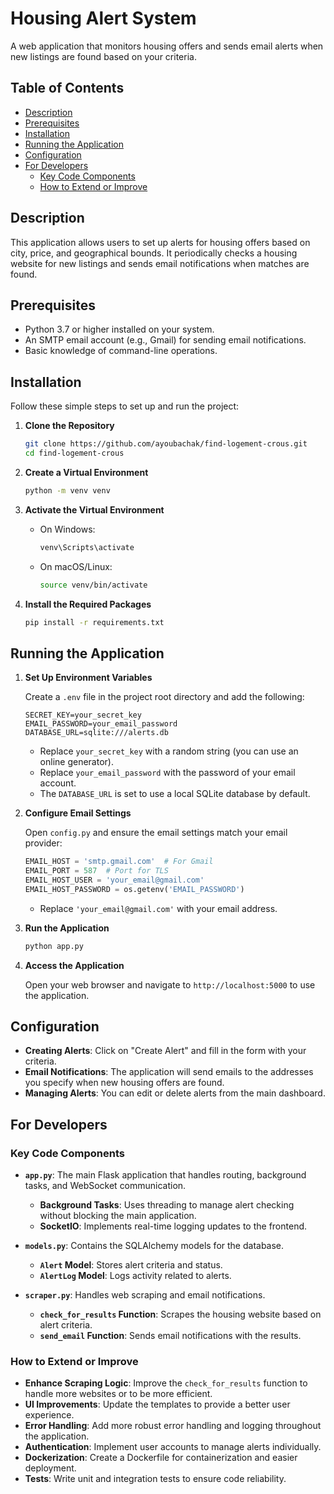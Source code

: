 # Housing Alert System

A web application that monitors housing offers and sends email alerts when new listings are found based on your criteria.

## Table of Contents

- [Description](#description)
- [Prerequisites](#prerequisites)
- [Installation](#installation)
- [Running the Application](#running-the-application)
- [Configuration](#configuration)
- [For Developers](#for-developers)
  - [Key Code Components](#key-code-components)
  - [How to Extend or Improve](#how-to-extend-or-improve)

## Description

This application allows users to set up alerts for housing offers based on city, price, and geographical bounds. It periodically checks a housing website for new listings and sends email notifications when matches are found.

## Prerequisites

- Python 3.7 or higher installed on your system.
- An SMTP email account (e.g., Gmail) for sending email notifications.
- Basic knowledge of command-line operations.

## Installation

Follow these simple steps to set up and run the project:

1. **Clone the Repository**

   ```bash
   git clone https://github.com/ayoubachak/find-logement-crous.git
   cd find-logement-crous
   ```

2. **Create a Virtual Environment**

   ```bash
   python -m venv venv
   ```

3. **Activate the Virtual Environment**

   - On Windows:

     ```bash
     venv\Scripts\activate
     ```

   - On macOS/Linux:

     ```bash
     source venv/bin/activate
     ```

4. **Install the Required Packages**

   ```bash
   pip install -r requirements.txt
   ```

## Running the Application

1. **Set Up Environment Variables**

   Create a `.env` file in the project root directory and add the following:

   ```env
   SECRET_KEY=your_secret_key
   EMAIL_PASSWORD=your_email_password
   DATABASE_URL=sqlite:///alerts.db
   ```

   - Replace `your_secret_key` with a random string (you can use an online generator).
   - Replace `your_email_password` with the password of your email account.
   - The `DATABASE_URL` is set to use a local SQLite database by default.

2. **Configure Email Settings**

   Open `config.py` and ensure the email settings match your email provider:

   ```python
   EMAIL_HOST = 'smtp.gmail.com'  # For Gmail
   EMAIL_PORT = 587  # Port for TLS
   EMAIL_HOST_USER = 'your_email@gmail.com'
   EMAIL_HOST_PASSWORD = os.getenv('EMAIL_PASSWORD')
   ```

   - Replace `'your_email@gmail.com'` with your email address.

3. **Run the Application**

   ```bash
   python app.py
   ```

4. **Access the Application**

   Open your web browser and navigate to `http://localhost:5000` to use the application.

## Configuration

- **Creating Alerts**: Click on "Create Alert" and fill in the form with your criteria.
- **Email Notifications**: The application will send emails to the addresses you specify when new housing offers are found.
- **Managing Alerts**: You can edit or delete alerts from the main dashboard.

## For Developers

### Key Code Components

- **`app.py`**: The main Flask application that handles routing, background tasks, and WebSocket communication.
  - **Background Tasks**: Uses threading to manage alert checking without blocking the main application.
  - **SocketIO**: Implements real-time logging updates to the frontend.

- **`models.py`**: Contains the SQLAlchemy models for the database.
  - **`Alert` Model**: Stores alert criteria and status.
  - **`AlertLog` Model**: Logs activity related to alerts.

- **`scraper.py`**: Handles web scraping and email notifications.
  - **`check_for_results` Function**: Scrapes the housing website based on alert criteria.
  - **`send_email` Function**: Sends email notifications with the results.

### How to Extend or Improve

- **Enhance Scraping Logic**: Improve the `check_for_results` function to handle more websites or to be more efficient.
- **UI Improvements**: Update the templates to provide a better user experience.
- **Error Handling**: Add more robust error handling and logging throughout the application.
- **Authentication**: Implement user accounts to manage alerts individually.
- **Dockerization**: Create a Dockerfile for containerization and easier deployment.
- **Tests**: Write unit and integration tests to ensure code reliability.
